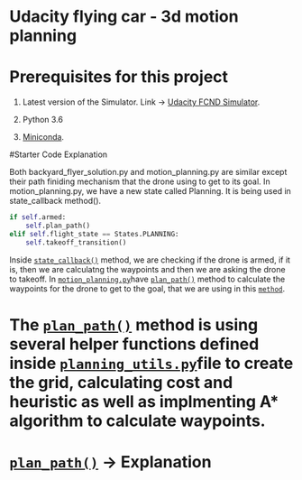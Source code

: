# Udacity flying car - 3d motion planning

# Prerequisites for this project

1. Latest version of the Simulator. Link -> [Udacity FCND Simulator](https://github.com/udacity/FCND-Simulator-Releases/releases).

2. Python 3.6

3. [Miniconda](https://conda.io/miniconda.html).


#Starter Code Explanation

Both backyard_flyer_solution.py and motion_planning.py are similar except their path finiding mechanism that the drone using to get to its goal.
In motion_planning.py, we have a new state called Planning. It is being used in state_callback method().
```python
if self.armed:
    self.plan_path()
elif self.flight_state == States.PLANNING:
    self.takeoff_transition()
```
Inside [`state_callback()`](./motion_planning.py#L61-L72) method, we are checking if the drone is armed, if it is, then we are calculatng the waypoints and then we are asking the drone to takeoff. In [`motion_planning.py`](./motion_planning.py)have [`plan_path()`](./motion_planning.py#L114-168) method to calculate the waypoints for the drone to get to the goal, that we are using in this [`method`](./motion_planning.py#L61-L72).

# The [`plan_path()`](./motion_planning.py#L114-168) method is using several helper functions defined inside [`planning_utils.py`](./planning_utils.py)file to create the grid, calculating cost and heuristic as well as implmenting A* algorithm to calculate waypoints.


# [`plan_path()`](./motion_planning.py#L114-168) -> Explanation

